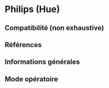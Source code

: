 # Philips (Hue)

## Compatibilité (non exhaustive)

## Références

## Informations générales

## Mode opératoire